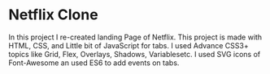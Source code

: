 # Netflix Clone
In this project I re-created landing Page of Netflix. 
This project is made with HTML, CSS, and Little bit of JavaScript for tabs.
I used Advance CSS3+ topics like Grid, Flex, Overlays, Shadows, Variablesetc.
I used SVG icons of Font-Awesome an used ES6 to add events on tabs. 
